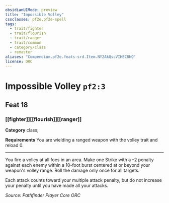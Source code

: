 ```yaml
---
obsidianUIMode: preview
title: "Impossible Volley"
cssclasses: pf2e,pf2e-spell
tags:
  - trait/fighter
  - trait/flourish
  - trait/ranger
  - trait/common
  - category/class
  - remaster
aliases: "Compendium.pf2e.feats-srd.Item.NY2AkQscVIHEC8hQ"
license: ORC
---
```

# Impossible Volley `pf2:3`
## Feat 18
### [[fighter]][[flourish]][[ranger]]

**Category** class; 




**Requirements** You are wielding a ranged weapon with the volley trait and reload 0.

* * *

You fire a volley at all foes in an area. Make one Strike with a –2 penalty against each enemy within a 10-foot burst centered at or beyond your weapon's volley range. Roll the damage only once for all targets.

Each attack counts toward your multiple attack penalty, but do not increase your penalty until you have made all your attacks.

*Source: Pathfinder Player Core*
*ORC*